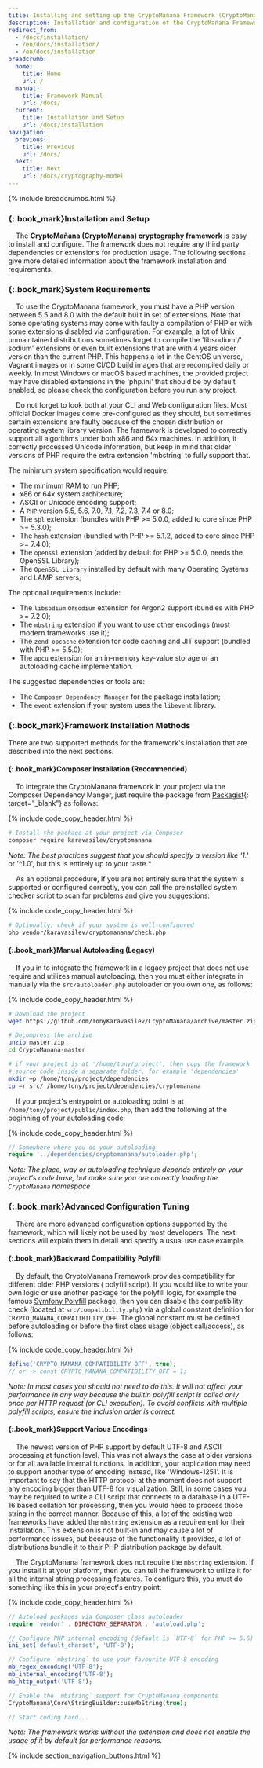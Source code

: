 ```yaml
---
title: Installing and setting up the CryptoMañana Framework (CryptoManana Docs)
description: Installation and configuration of the CryptoMañana Framework.
redirect_from:
  - /docs/installation/
  - /en/docs/installation/
  - /en/docs/installation
breadcrumb:
  home:
    title: Home
    url: /
  manual:
    title: Framework Manual
    url: /docs/
  current:
    title: Installation and Setup
    url: /docs/installation
navigation:
  previous:
    title: Previous
    url: /docs/
  next:
    title: Next
    url: /docs/cryptography-model
---
```


{% include breadcrumbs.html %}

### [](#installation-and-setup){:.book_mark}Installation and Setup ###

&nbsp;&nbsp;&nbsp;&nbsp;The **CryptoMañana (CryptoManana) cryptography framework** is easy to install and configure. The
framework does not require any third party dependencies or extensions for production usage. The following sections give
more detailed information about the framework installation and requirements.

### [](#system-requirements){:.book_mark}System Requirements ###

&nbsp;&nbsp;&nbsp;&nbsp;To use the CryptoManana framework, you must have a PHP version between 5.5 and 8.0 with the
default built in set of extensions. Note that some operating systems may come with faulty a compilation of PHP or with
some extensions disabled via configuration. For example, a lot of Unix unmaintained distributions sometimes forget to
compile the 'libsodium'/'
sodium' extensions or even built extensions that are with 4 years older version than the current PHP. This happens a lot
in the CentOS universe, Vagrant images or in some CI/CD build images that are recompiled daily or weekly. In most
Windows or macOS based machines, the provided project may have disabled extensions in the 'php.ini' that should be by
default enabled, so please check the configuration before you run any project.

&nbsp;&nbsp;&nbsp;&nbsp;Do not forget to look both at your CLI and Web configuration files. Most official Docker images
come pre-configured as they should, but sometimes certain extensions are faulty because of the chosen distribution or
operating system library version. The framework is developed to correctly support all algorithms under both x86 and 64x
machines. In addition, it correctly processed Unicode information, but keep in mind that older versions of PHP require
the extra extension 'mbstring' to fully support that.

The minimum system specification would require:

- The minimum RAM to run PHP;
- x86 or 64x system architecture;
- ASCII or Unicode encoding support;
- A `PHP` version 5.5, 5.6, 7.0, 7.1, 7.2, 7.3, 7.4 or 8.0;
- The `spl` extension (bundles with PHP >= 5.0.0, added to core since PHP >= 5.3.0);
- The `hash` extension (bundled with PHP >= 5.1.2, added to core since PHP >= 7.4.0);
- The `openssl` extension (added by default for PHP >= 5.0.0, needs the OpenSSL Library);
- The `OpenSSL Library` installed by default with many Operating Systems and LAMP servers;

The optional requirements include:

- The `libsodium` or`sodium` extension for Argon2 support (bundles with PHP >= 7.2.0);
- The `mbstring` extension if you want to use other encodings (most modern frameworks use it);
- The `zend-opcache` extension for code caching and JIT support (bundled with PHP >= 5.5.0);
- The `apcu` extension for an in-memory key-value storage or an autoloading cache implementation.

The suggested dependencies or tools are:

- The `Composer Dependency Manager` for the package installation;
- The `event` extension if your system uses the `libevent` library.

### [](#framework-installation-methods){:.book_mark}Framework Installation Methods ###

There are two supported methods for the framework's installation that are described into the next sections.

#### [](#composer-installation-recommended){:.book_mark}Composer Installation (Recommended) ####

&nbsp;&nbsp;&nbsp;&nbsp;To integrate the CryptoManana framework in your project via the Composer Dependency Manger, just
require the package from [Packagist](https://packagist.org/packages/karavasilev/cryptomanana){: target="_blank"} as follows:

{% include code_copy_header.html %}

```bash
# Install the package at your project via Composer
composer require karavasilev/cryptomanana
```

*Note: The best practices suggest that you should specify a version like '1.*' or '^1.0', but this is entirely up to
your taste.*

&nbsp;&nbsp;&nbsp;&nbsp;As an optional procedure, if you are not entirely sure that the system is supported or
configured correctly, you can call the preinstalled system checker script to scan for problems and give you suggestions:

{% include code_copy_header.html %}

```bash
# Optionally, check if your system is well-configured
php vendor/karavasilev/cryptomanana/check.php
```

#### [](#manual-autoloading-legacy){:.book_mark}Manual Autoloading (Legacy) ####

&nbsp;&nbsp;&nbsp;&nbsp;If you in to integrate the framework in a legacy project that does not use require and utilizes
manual autoloading, then you must either integrate in manually via the `src/autoloader.php` autoloader or you own one,
as follows:

{% include code_copy_header.html %}

```bash
# Download the project
wget https://github.com/TonyKaravasilev/CryptoManana/archive/master.zip

# Decompress the archive
unzip master.zip
cd CryptoManana-master

# if your project is at '/home/tony/project', then copy the framework
# source code inside a separate folder, for example 'dependencies'
mkdir –p /home/tony/project/dependencies
cp –r src/ /home/tony/project/dependencies/cryptomanana
```

&nbsp;&nbsp;&nbsp;&nbsp;If your project's entrypoint or autoloading point is at `/home/tony/project/public/index.php`,
then add the following at the beginning of your autoloading code:

{% include code_copy_header.html %}

```php
// Somewhere where you do your autoloading
require '../dependencies/cryptomanana/autoloader.php';
```

*Note: The place, way or autoloading technique depends entirely on your project's code base, but make sure you are
correctly loading the `CryptoManana` namespace*

### [](#advanced-configuration-tuning){:.book_mark}Advanced Configuration Tuning ###

&nbsp;&nbsp;&nbsp;&nbsp;There are more advanced configuration options supported by the framework, which will likely not
be used by most developers. The next sections will explain them in detail and specify a usual use case example.

#### [](#backward-compatibility-polyfill){:.book_mark}Backward Compatibility Polyfill ####

&nbsp;&nbsp;&nbsp;&nbsp;By default, the CryptoManana Framework provides compatibility for different older PHP versions (
polyfill script). If you would like to write your own logic or use another package for the polyfill logic, for example
the famous [Symfony Polyfill](https://github.com/symfony/polyfill) package, then you can disable the compatibility
check (located at `src/compatibility.php`) via a global constant definition for `CRYPTO_MANANA_COMPATIBILITY_OFF`. The
global constant must be defined before autoloading or before the first class usage (object call/access), as follows:

{% include code_copy_header.html %}

```php
define('CRYPTO_MANANA_COMPATIBILITY_OFF', true);
// or -> const CRYPTO_MANANA_COMPATIBILITY_OFF = 1;
```

*Note: In most cases you should not need to do this. It will not affect your performance in any way because the builtin
polyfill script is called only once per HTTP request (or CLI execution). To avoid conflicts with multiple polyfill
scripts, ensure the inclusion order is correct.*

#### [](#support-various-encodings){:.book_mark}Support Various Encodings ####

&nbsp;&nbsp;&nbsp;&nbsp;The newest version of PHP support by default UTF-8 and ASCII processing at function level. This
was not always the case at older versions or for all available internal functions. In addition, your application may
need to support another type of encoding instead, like 'Windows-1251'. It is important to say that the HTTP protocol at
the moment does not support any encoding bigger than UTF-8 for visualization. Still, in some cases you may be required
to write a CLI script that connects to a database in a UTF-16 based collation for processing, then you would need to
process those string in the correct manner. Because of this, a lot of the existing web frameworks have added
the `mbstring` extension as a requirement for their installation. This extension is not built-in and may cause a lot of
performance issues, but because of the functionality it provides, a lot of distributions bundle it to their PHP
distribution package by default.

&nbsp;&nbsp;&nbsp;&nbsp;The CryptoManana framework does not require the `mbstring` extension. If you install it at your
platform, then you can tell the framework to utilize it for all the internal string processing features. To configure
this, you must do something like this in your project's entry point:

{% include code_copy_header.html %}

```php
// Autoload packages via Composer class autoloader
require 'vendor' . DIRECTORY_SEPARATOR . 'autoload.php';

// Configure PHP internal encoding (default is `UTF-8` for PHP >= 5.6)
ini_set('default_charset', 'UTF-8');

// Configure `mbstring` to use your favourite UTF-8 encoding
mb_regex_encoding('UTF-8');
mb_internal_encoding('UTF-8');
mb_http_output('UTF-8');

// Enable the `mbstring` support for CryptoManana components
CryptoManana\Core\StringBuilder::useMbString(true);

// Start coding hard...
```

*Note: The framework works without the extension and does not enable the usage of it by default for performance
reasons.*

{% include section_navigation_buttons.html %}
